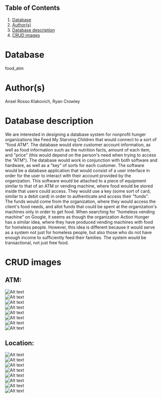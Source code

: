 ## Table of Contents
1. [Database](#database)
1. [Author(s)](#author)
1. [Database description](#database-description)
1. [CRUD images](#crud-images)
# Database
food_atm
# Author(s)
Ansel Rosso Klakovich,
Ryan Crowley
# Database description
We are interested in designing a database system for nonprofit hunger organizations like Feed My Starving Children that would connect to a sort of "food ATM". The database would store customer account information, as well as food information such as the nutrition facts, amount of each item, and "price" (this would depend on the person's need when trying to access the "ATM"). The database would work in conjunction with both software and hardware, as well as a "key" of sorts for each customer. The software would be a database application that would consist of a user interface in order for the user to interact with their account provided by the organization. This software would be attached to a piece of equipment similar to that of an ATM  or vending machine, where food would be stored inside that users could access. They would use a key (some sort of card, similar to a debit card) in order to authenticate and access their "funds". The funds would come from the organization, where they would access the client's food needs, and allot funds that could be spent at the organization's machines only in order to get food. When searching for "homeless vending machine" on Google, it seems as though the organization Action Hunger  has a similar idea, where they have produced vending machines with food for homeless people. However, this idea is different because it would serve as a system not just for homeless people, but also those who do not have enough income to sufficiently feed their families. The system would be transactional, not just free food.

# CRUD images
## ATM:<br>
![Alt text](/documentation/CRUD_images/atm/atm_menu.png?raw=true)<br>
![Alt text](/documentation/CRUD_images/atm/atm_create.png?raw=true)<br>
![Alt text](/documentation/CRUD_images/atm/atm_update.png?raw=true)<br>
![Alt text](/documentation/CRUD_images/atm/atm_update_output.png?raw=true)<br>
![Alt text](/documentation/CRUD_images/atm/atm_read.png?raw=true)<br>
![Alt text](/documentation/CRUD_images/atm/atm_read_output.png?raw=true)<br>
![Alt text](/documentation/CRUD_images/atm/atm_delete.png?raw=true)<br>
![Alt text](/documentation/CRUD_images/atm/atm_delete_output.png?raw=true)<br>

## Location:<br>
![Alt text](/documentation/CRUD_images/location/location_menu.png?raw=true)<br>
![Alt text](/documentation/CRUD_images/location/location_create.png?raw=true)<br>
![Alt text](/documentation/CRUD_images/location/location_update.png?raw=true)<br>
![Alt text](/documentation/CRUD_images/location/location_update_output.png?raw=true)<br>
![Alt text](/documentation/CRUD_images/location/location_read.png?raw=true)<br>
![Alt text](/documentation/CRUD_images/location/location_read_output.png?raw=true)<br>
![Alt text](/documentation/CRUD_images/location/location_delete.png?raw=true)<br>
![Alt text](/documentation/CRUD_images/location/location_delete_output.png?raw=true)<br>


